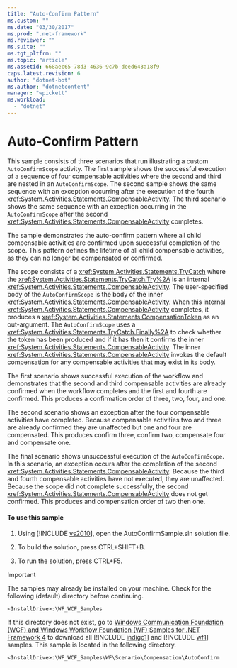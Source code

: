 ```yaml
---
title: "Auto-Confirm Pattern"
ms.custom: ""
ms.date: "03/30/2017"
ms.prod: ".net-framework"
ms.reviewer: ""
ms.suite: ""
ms.tgt_pltfrm: ""
ms.topic: "article"
ms.assetid: 668aec65-78d3-4636-9c7b-deed643a18f9
caps.latest.revision: 6
author: "dotnet-bot"
ms.author: "dotnetcontent"
manager: "wpickett"
ms.workload: 
  - "dotnet"
---
```

# Auto-Confirm Pattern
This sample consists of three scenarios that run illustrating a custom `AutoConfirmScope` activity. The first sample shows the successful execution of a sequence of four compensable activities where the second and third are nested in an `AutoConfirmScope`. The second sample shows the same sequence with an exception occurring after the execution of the fourth <xref:System.Activities.Statements.CompensableActivity>. The third scenario shows the same sequence with an exception occurring in the `AutoConfirmScope` after the second <xref:System.Activities.Statements.CompensableActivity> completes.  
  
 The sample demonstrates the auto-confirm pattern where all child compensable activities are confirmed upon successful completion of the scope. This pattern defines the lifetime of all child compensable activities, as they can no longer be compensated or confirmed.  
  
 The scope consists of a <xref:System.Activities.Statements.TryCatch> where the <xref:System.Activities.Statements.TryCatch.Try%2A> is an internal <xref:System.Activities.Statements.CompensableActivity>. The user-specified body of the `AutoConfirmScope` is the body of the inner <xref:System.Activities.Statements.CompensableActivity>. When this internal <xref:System.Activities.Statements.CompensableActivity> completes, it produces a <xref:System.Activities.Statements.CompensationToken> as an out-argument. The `AutoConfirmScope` uses a <xref:System.Activities.Statements.TryCatch.Finally%2A> to check whether the token has been produced and if it has then it confirms the inner <xref:System.Activities.Statements.CompensableActivity>. The inner <xref:System.Activities.Statements.CompensableActivity> invokes the default compensation for any compensable activities that may exist in its body.  
  
 The first scenario shows successful execution of the workflow and demonstrates that the second and third compensable activities are already confirmed when the workflow completes and the first and fourth are confirmed. This produces a confirmation order of three, two, four, and one.  
  
 The second scenario shows an exception after the four compensable activities have completed. Because compensable activities two and three are already confirmed they are unaffected but one and four are compensated. This produces confirm three, confirm two, compensate four and compensate one.  
  
 The final scenario shows unsuccessful execution of the `AutoConfirmScope`. In this scenario, an exception occurs after the completion of the second <xref:System.Activities.Statements.CompensableActivity>. Because the third and fourth compensable activities have not executed, they are unaffected. Because the scope did not complete successfully, the second <xref:System.Activities.Statements.CompensableActivity> does not get confirmed. This produces and compensation order of two then one.  
  
#### To use this sample  
  
1. Using [!INCLUDE [vs2010](../../../../includes/vs2010-md.md)], open the AutoConfirmSample.sln solution file.  
  
2. To build the solution, press CTRL+SHIFT+B.  
  
3. To run the solution, press CTRL+F5.  
  
> [!IMPORTANT]
>  The samples may already be installed on your machine. Check for the following (default) directory before continuing.  
> 
>  `<InstallDrive>:\WF_WCF_Samples`  
> 
>  If this directory does not exist, go to [Windows Communication Foundation (WCF) and Windows Workflow Foundation (WF) Samples for .NET Framework 4](http://go.microsoft.com/fwlink/?LinkId=150780) to download all [!INCLUDE [indigo1](../../../../includes/indigo1-md.md)] and [!INCLUDE [wf1](../../../../includes/wf1-md.md)] samples. This sample is located in the following directory.  
> 
>  `<InstallDrive>:\WF_WCF_Samples\WF\Scenario\Compensation\AutoConfirm`